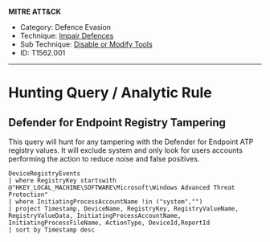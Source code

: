 
**MITRE ATT&CK**

- Category: Defence Evasion
- Technique: [Impair Defences](https://attack.mitre.org/techniques/T1562)
- Sub Technique: [Disable or Modify Tools](https://attack.mitre.org/techniques/T1562/001/)
- ID: T1562.001

---

# Hunting Query / Analytic Rule

## Defender for Endpoint Registry Tampering

This query will hunt for any tampering with the Defender for Endpoint ATP registry values. It will exclude system and only look for users accounts performing the action to reduce noise and false positives.  

```KQL
DeviceRegistryEvents
| where RegistryKey startswith @"HKEY_LOCAL_MACHINE\SOFTWARE\Microsoft\Windows Advanced Threat Protection"
| where InitiatingProcessAccountName !in ("system","")
| project Timestamp, DeviceName, RegistryKey, RegistryValueName, RegistryValueData, InitiatingProcessAccountName, InitiatingProcessFileName, ActionType, DeviceId,ReportId
| sort by Timestamp desc
```

